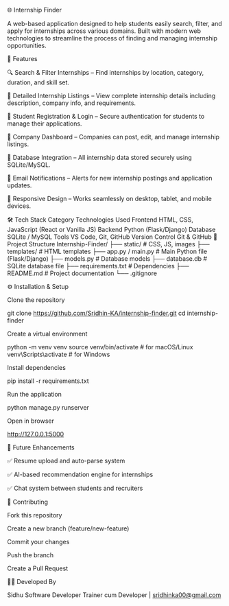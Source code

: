 🌐 Internship Finder

A web-based application designed to help students easily search, filter, and apply for internships across various domains.
Built with modern web technologies to streamline the process of finding and managing internship opportunities.

🚀 Features

🔍 Search & Filter Internships – Find internships by location, category, duration, and skill set.

🧾 Detailed Internship Listings – View complete internship details including description, company info, and requirements.

👤 Student Registration & Login – Secure authentication for students to manage their applications.

🏢 Company Dashboard – Companies can post, edit, and manage internship listings.

💾 Database Integration – All internship data stored securely using SQLite/MySQL.

📧 Email Notifications – Alerts for new internship postings and application updates.

📱 Responsive Design – Works seamlessly on desktop, tablet, and mobile devices.

🛠️ Tech Stack
Category	Technologies Used
Frontend	HTML, CSS, JavaScript (React or Vanilla JS)
Backend	Python (Flask/Django)
Database	SQLite / MySQL
Tools	VS Code, Git, GitHub
Version Control	Git & GitHub
📂 Project Structure
Internship-Finder/
├── static/                # CSS, JS, images
├── templates/             # HTML templates
├── app.py / main.py       # Main Python file (Flask/Django)
├── models.py              # Database models
├── database.db            # SQLite database file
├── requirements.txt       # Dependencies
├── README.md              # Project documentation
└── .gitignore

⚙️ Installation & Setup

Clone the repository

git clone https://github.com/Sridhin-KA/internship-finder.git
cd internship-finder


Create a virtual environment

python -m venv venv
source venv/bin/activate     # for macOS/Linux
venv\Scripts\activate        # for Windows


Install dependencies

pip install -r requirements.txt


Run the application

python manage.py runserver


Open in browser

http://127.0.0.1:5000
	
	
🧩 Future Enhancements

✅ Resume upload and auto-parse system

✅ AI-based recommendation engine for internships

✅ Chat system between students and recruiters

🤝 Contributing

Fork this repository

Create a new branch (feature/new-feature)

Commit your changes

Push the branch

Create a Pull Request



👨‍💻 Developed By

Sidhu
Software Developer Trainer cum Developer
 | sridhinka00@gmail.com

